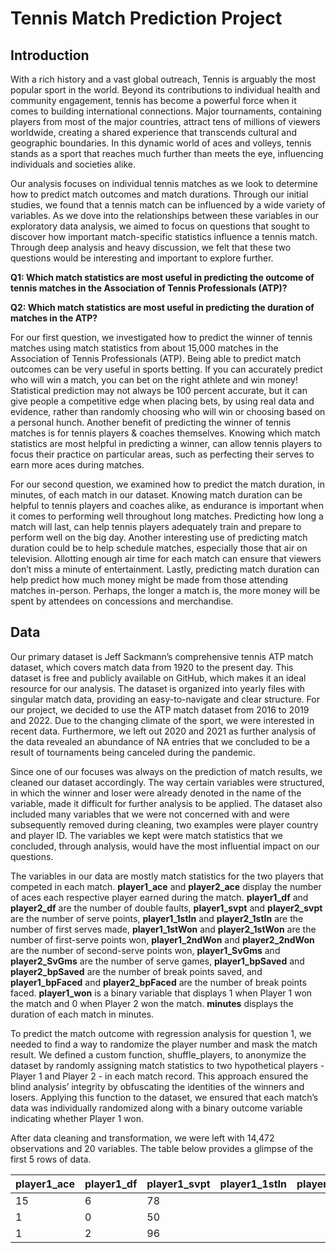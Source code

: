 # Tennis Match Prediction Project

## Introduction

With a rich history and a vast global outreach, Tennis is arguably the most popular sport in the world. Beyond its contributions to individual health and community engagement, tennis has become a powerful force when it comes to building international connections. Major tournaments, containing players from most of the major countries, attract tens of millions of viewers worldwide, creating a shared experience that transcends cultural and geographic boundaries. In this dynamic world of aces and volleys, tennis stands as a sport that reaches much further than meets the eye, influencing individuals and societies alike.

Our analysis focuses on individual tennis matches as we look to determine how to predict match outcomes and match durations. Through our initial studies, we found that a tennis match can be influenced by a wide variety of variables. As we dove into the relationships between these variables in our exploratory data analysis, we aimed to focus on questions that sought to discover how important match-specific statistics influence a tennis match. Through deep analysis and heavy discussion, we felt that these two questions would be interesting and important to explore further.

**Q1: Which match statistics are most useful in predicting the outcome of tennis matches in the Association of Tennis Professionals (ATP)?**

**Q2: Which match statistics are most useful in predicting the duration of matches in the ATP?**

For our first question, we investigated how to predict the winner of tennis matches using match statistics from about 15,000 matches in the Association of Tennis Professionals (ATP). Being able to predict match outcomes can be very useful in sports betting. If you can accurately predict who will win a match, you can bet on the right athlete and win money! Statistical prediction may not always be 100 percent accurate, but it can give people a competitive edge when placing bets, by using real data and evidence, rather than randomly choosing who will win or choosing based on a personal hunch. Another benefit of predicting the winner of tennis matches is for tennis players & coaches themselves. Knowing which match statistics are most helpful in predicting a winner, can allow tennis players to focus their practice on particular areas, such as perfecting their serves to earn more aces during matches.

For our second question, we examined how to predict the match duration, in minutes, of each match in our dataset. Knowing match duration can be helpful to tennis players and coaches alike, as endurance is important when it comes to performing well throughout long matches. Predicting how long a match will last, can help tennis players adequately train and prepare to perform well on the big day. Another interesting use of predicting match duration could be to help schedule matches, especially those that air on television. Allotting enough air time for each match can ensure that viewers don’t miss a minute of entertainment. Lastly, predicting match duration can help predict how much money might be made from those attending matches in-person. Perhaps, the longer a match is, the more money will be spent by attendees on concessions and merchandise.

## Data

Our primary dataset is Jeff Sackmann’s comprehensive tennis ATP match dataset, which covers match data from 1920 to the present day. This dataset is free and publicly available on GitHub, which makes it an ideal resource for our analysis. The dataset is organized into yearly files with singular match data, providing an easy-to-navigate and clear structure. For our project, we decided to use the ATP match dataset from 2016 to 2019 and 2022. Due to the changing climate of the sport, we were interested in recent data. Furthermore, we left out 2020 and 2021 as further analysis of the data revealed an abundance of NA entries that we concluded to be a result of tournaments being canceled during the pandemic.

Since one of our focuses was always on the prediction of match results, we cleaned our dataset accordingly. The way certain variables were structured, in which the winner and loser were already denoted in the name of the variable, made it difficult for further analysis to be applied. The dataset also included many variables that we were not concerned with and were subsequently removed during cleaning, two examples were player country and player ID. The variables we kept were match statistics that we concluded, through analysis, would have the most influential impact on our questions.

The variables in our data are mostly match statistics for the two players that competed in each match. **player1_ace** and **player2_ace** display the number of aces each respective player earned during the match. **player1_df** and **player2_df** are the number of double faults, **player1_svpt** and **player2_svpt** are the number of serve points, **player1_1stIn** and **player2_1stIn** are the number of first serves made, **player1_1stWon** and **player2_1stWon** are the number of first-serve points won, **player1_2ndWon** and **player2_2ndWon** are the number of second-serve points won, **player1_SvGms** and **player2_SvGms** are the number of serve games, **player1_bpSaved** and **player2_bpSaved** are the number of break points saved, and **player1_bpFaced** and **player2_bpFaced** are the number of break points faced. **player1_won** is a binary variable that displays 1 when Player 1 won the match and 0 when Player 2 won the match. **minutes** displays the duration of each match in minutes.

To predict the match outcome with regression analysis for question 1, we needed to find a way to randomize the player number and mask the match result. We defined a custom function, shuffle_players, to anonymize the dataset by randomly assigning match statistics to two hypothetical players - Player 1 and Player 2 - in each match record. This approach ensured the blind analysis’ integrity by obfuscating the identities of the winners and losers. Applying this function to the dataset, we ensured that each match’s data was individually randomized along with a binary outcome variable indicating whether Player 1 won.

After data cleaning and transformation, we were left with 14,472 observations and 20 variables. The table below provides a glimpse of the first 5 rows of data.

|player1_ace|player1_df|player1_svpt|player1_1stIn|player1_1stWon|player1_2ndWon|player1_SvGms|player1_bpSaved|player1_bpFaced|player2_ace|player2_df|player2_svpt|player2_1stIn|player2_1stWon|player2_2ndWon|player2_SvGms|player2_bpSaved|player2_bpFaced|player1_won|minutes|
|--|--|--|--|--|--|--|--|--|--|--|--|--|--|--|--|--|--|--|--|
|15|6|78|
|1|0|50|
|1|2|96|

